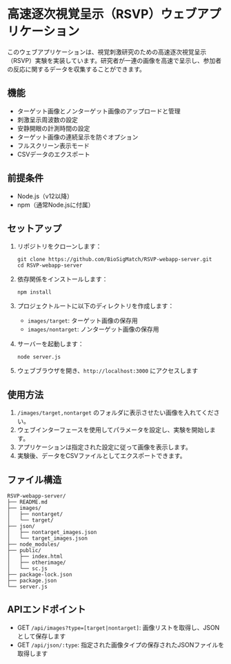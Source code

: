 # 高速逐次視覚呈示（RSVP）ウェブアプリケーション

このウェブアプリケーションは、視覚刺激研究のための高速逐次視覚呈示（RSVP）実験を実装しています。研究者が一連の画像を高速で呈示し、参加者の反応に関するデータを収集することができます。

## 機能

- ターゲット画像とノンターゲット画像のアップロードと管理
- 刺激呈示周波数の設定
- 安静開眼の計測時間の設定
- ターゲット画像の連続呈示を防ぐオプション
- フルスクリーン表示モード
- CSVデータのエクスポート

## 前提条件

- Node.js（v12以降）
- npm（通常Node.jsに付属）

## セットアップ

1. リポジトリをクローンします：
   ```
   git clone https://github.com/BioSigMatch/RSVP-webapp-server.git
   cd RSVP-webapp-server
   ```

2. 依存関係をインストールします：
   ```
   npm install
   ```

3. プロジェクトルートに以下のディレクトリを作成します：
   - `images/target`: ターゲット画像の保存用
   - `images/nontarget`: ノンターゲット画像の保存用

4. サーバーを起動します：
   ```
   node server.js
   ```

5. ウェブブラウザを開き、`http://localhost:3000` にアクセスします

## 使用方法

1. `/images/target,nontarget` のフォルダに表示させたい画像を入れてください。
2. ウェブインターフェースを使用してパラメータを設定し、実験を開始します。
3. アプリケーションは指定された設定に従って画像を表示します。
4. 実験後、データをCSVファイルとしてエクスポートできます。

## ファイル構造
```
RSVP-webapp-server/
├── README.md
├── images/
│   ├── nontarget/
│   └── target/
├── json/
│   ├── nontarget_images.json
│   └── target_images.json
├── node_modules/
├── public/
│   ├── index.html
│   ├── otherimage/
│   └── sc.js
├── package-lock.json
├── package.json
└── server.js
```
## APIエンドポイント

- GET `/api/images?type=[target|nontarget]`: 画像リストを取得し、JSONとして保存します
- GET `/api/json/:type`: 指定された画像タイプの保存されたJSONファイルを取得します



